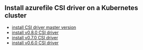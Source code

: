 ## Install azurefile CSI driver on a Kubernetes cluster

 - [install CSI driver master version](./install-csi-driver-master.md)
 - [install v0.8.0 CSI driver](./install-csi-driver-v0.8.0.md)
 - [install v0.7.0 CSI driver](./install-csi-driver-v0.7.0.md)
 - [install v0.6.0 CSI driver](./install-csi-driver-v0.6.0.md)
